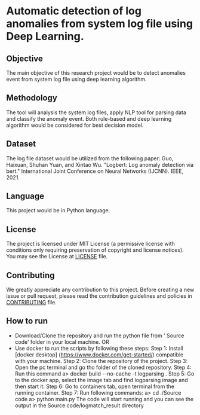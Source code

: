 # Automatic detection of log anomalies from system log file using Deep Learning. 
## Objective
The main objective of this research project would be to detect anomalies event from system log file using deep learning algorithm.
## Methodology
The tool will analysis the  system log files, apply NLP tool for parsing data and classify the anomaly event. Both rule-based and deep learning algorithm would be considered for best decision model.
## Dataset
The log file dataset would be utilized from the following paper: Guo, Haixuan, Shuhan Yuan, and Xintao Wu. "Logbert: Log anomaly detection via bert." International Joint Conference on Neural Networks (IJCNN). IEEE, 2021.
## Language 
This project would be in Python language.
## License
The project is licensed under MIT License (a permissive license with conditions only requiring preservation of copyright and license notices).
You may see the License at [LICENSE](https://github.com/afrin110203/LogAnomaliesDetectionDL/blob/main/LICENSE) file.
## Contributing
We greatly appreciate any contribution to this project. Before creating a new issue or pull request, 
please read the contribution guidelines and policies in [CONTRIBUTING](https://github.com/afrin110203/LogAnomaliesDetectionDL/blob/main/CONTRIBUTING.md) file.
 
## How to run

* Download/Clone the repository and run the python file from ' Source code' folder in your local machine. 
OR
* Use docker to run the scripts by following these steps:
Step 1: Install [docker desktop] (https://www.docker.com/get-started/) compatible with your machine.
Step 2: Clone the repository of the project.
Step 3: Open the pc terminal and go tho folder of the cloned repository.
Step 4: Run this command
a> docker build --no-cache -t logparsing .
Step 5: Go to the docker app, select the image tab and find logparsing image and then start it.
Step 6: Go to containers tab, open terminal from the running container.
Step 7: Run following commands:
 a> cd ./Source code
 a> python main.py
The code will start running and you can see the output in the Source code/logmatch_result directory 


